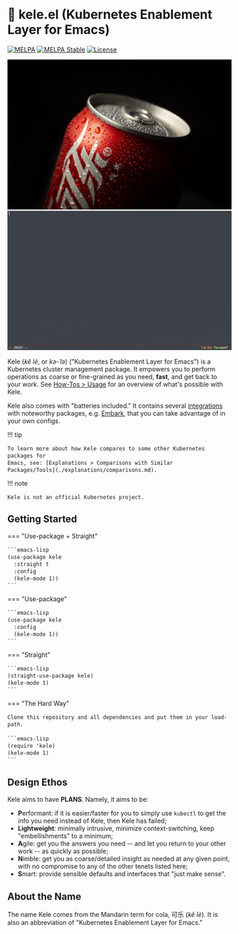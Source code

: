 # 🥤 kele.el (Kubernetes Enablement Layer for Emacs)

[![MELPA](https://melpa.org/packages/kele-badge.svg)](https://melpa.org/#/kele)
[![MELPA Stable](https://stable.melpa.org/packages/kele-badge.svg)](https://stable.melpa.org/#/kele)
[![License](https://img.shields.io/github/license/jinnovation/kele.el)](https://github.com/jinnovation/kele.el/blob/main/LICENSE)

![](./img/kele.jpg)
![](./img/demo.gif)

Kele (*kě lè*, or *kə-ˈlə*) ("Kubernetes Enablement Layer for Emacs") is a
Kubernetes cluster management package. It empowers you to perform operations as
coarse or fine-grained as you need, **fast**, and get back to your work. See
[How-Tos > Usage](./how-tos/usage.md) for an overview of what's possible with
Kele.

Kele also comes with "batteries included." It contains several
[integrations](./how-tos/integrations.md) with noteworthy packages,
e.g. [Embark], that you can take advantage of in your own configs.

!!! tip

    To learn more about how Kele compares to some other Kubernetes packages for
    Emacs, see: [Explanations > Comparisons with Similar
    Packages/Tools](./explanations/comparisons.md).

!!! note

    Kele is not an official Kubernetes project.

## Getting Started

=== "Use-package + Straight"

    ```emacs-lisp
    (use-package kele
      :straight t
      :config
      (kele-mode 1))
    ```

=== "Use-package"

    ```emacs-lisp
    (use-package kele
      :config
      (kele-mode 1))
    ```

=== "Straight"

    ```emacs-lisp
    (straight-use-package kele)
    (kele-mode 1)
    ```

=== "The Hard Way"

    Clone this repository and all dependencies and put them in your load-path.

    ```emacs-lisp
    (require 'kele)
    (kele-mode 1)
    ```

## Design Ethos

Kele aims to have **PLANS**. Namely, it aims to be:

- **P**erformant: if it is easier/faster for you to simply use `kubectl` to get
  the info you need instead of Kele, then Kele has failed;
- **Lightweight**: minimally intrusive, minimize context-switching, keep
  "embellishments" to a minimum;
- **A**gile: get you the answers you need -- and let you return to your other
  work -- as quickly as possible;
- **N**imble: get you as coarse/detailed insight as needed at any given point,
  with no compromise to any of the other tenets listed here;
- **S**mart: provide sensible defaults and interfaces that "just make sense".

## About the Name

The name Kele comes from the Mandarin term for cola, 可乐 (*kě lè*). It is
also an abbreviation of "Kubernetes Enablement Layer for Emacs."

[Embark]: https://github.com/oantolin/embark

